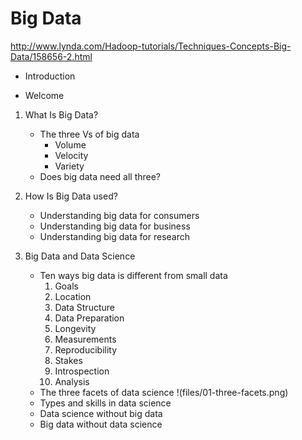 # Big Data

http://www.lynda.com/Hadoop-tutorials/Techniques-Concepts-Big-Data/158656-2.html

- Introduction

- Welcome

1. What Is Big Data?
    - The three Vs of big data
        - Volume
        - Velocity
        - Variety
    - Does big data need all three?

2. How Is Big Data used? 
    - Understanding big data for consumers
    - Understanding big data for business
    - Understanding big data for research

3. Big Data and Data Science
    - Ten ways big data is different from small data
        1. Goals 
        2. Location
        3. Data Structure
        4. Data Preparation
        5. Longevity
        6. Measurements
        7. Reproducibility
        8. Stakes
        9. Introspection
        10. Analysis
    - The three facets of data science
    !(files/01-three-facets.png)
    - Types and skills in data science
    - Data science without big data
    - Big data without data science